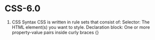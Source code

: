 # CSS-6.0
1. CSS Syntax  CSS is written in rule sets that consist of:      Selector: The HTML element(s) you want to style.     Declaration block: One or more property-value pairs inside curly braces {}
